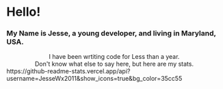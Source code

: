 <h1>Hello!</h1>
<h3>My Name is Jesse, a young developer, and living in Maryland, USA.</h3>
<div align="center">I have been wrtiting code for Less than a year. </div>

<div align="center">Don't know what else to say here, but here are my stats.</div>
https://github-readme-stats.vercel.app/api?username=JesseWx2011&show_icons=true&bg_color=35cc55
